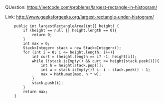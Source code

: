 QUestion: https://leetcode.com/problems/largest-rectangle-in-histogram/

Link: http://www.geeksforgeeks.org/largest-rectangle-under-histogram/
```
    public int largestRectangleArea(int[] height) {
        if (height == null || height.length == 0){
            return 0;
        }
        int max = 0;
        Stack<Integer> stack = new Stack<Integer>();
        for (int i = 0; i <= height.length; i++){
            int curt = (height.length == i? -1: height[i]);
            while (!stack.isEmpty() && curt <= height[stack.peek()]){
                int h = height[stack.pop()];
                int w = stack.isEmpty()? i: i - stack.peek() - 1;
                max = Math.max(max, h * w);
            }
            stack.push(i);
        }
        return max;
    }
```
